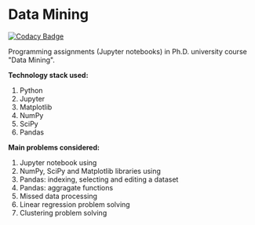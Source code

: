 # Data Mining

[![Codacy Badge](https://app.codacy.com/project/badge/Grade/8e5e499af46f43e6969f20ccc8e7d580)](https://www.codacy.com/gh/valerii-martell/Data-Mining/dashboard?utm_source=github.com&amp;utm_medium=referral&amp;utm_content=valerii-martell/Data-Mining&amp;utm_campaign=Badge_Grade)

Programming assignments (Jupyter notebooks) in Ph.D. university course "Data Mining".

**Technology stack used:**
1. Python
2. Jupyter
3. Matplotlib
4. NumPy
5. SciPy
6. Pandas

**Main problems considered:**
1. Jupyter notebook using
2. NumPy, SciPy and Matplotlib libraries using
3. Pandas: indexing, selecting and editing a dataset
4. Pandas: aggragate functions
5. Missed data processing
6. Linear regression problem solving
7. Clustering problem solving
